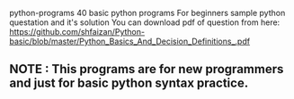 python-programs 40 basic python programs For beginners sample python questation
and it's solution You can download pdf of question from here:
https://github.com/shfaizan/Python-basic/blob/master/Python_Basics_And_Decision_Definitions_.pdf

## NOTE : This programs are for new programmers and just for basic python syntax practice.
